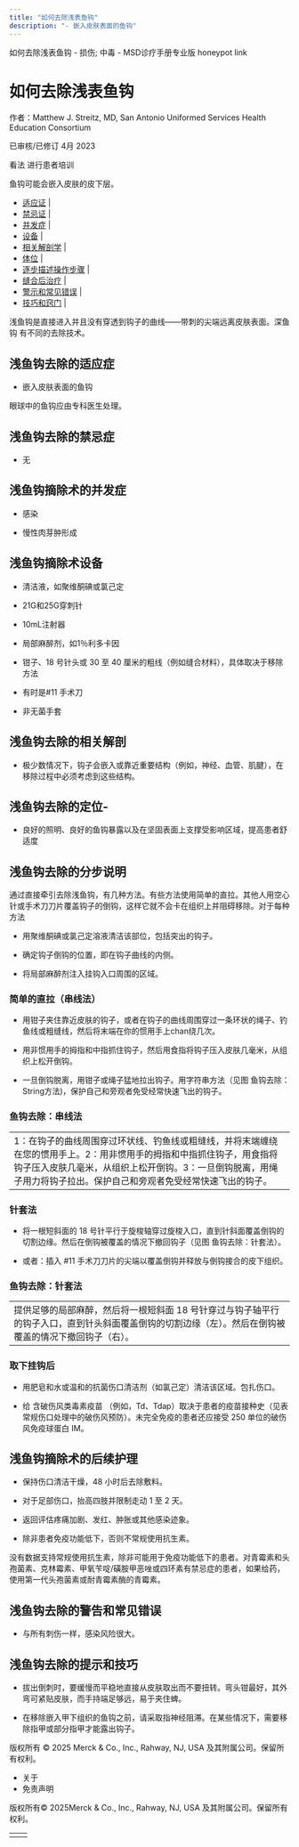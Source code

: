 ```yaml
---
title: "如何去除浅表鱼钩"
description: "- 嵌入皮肤表面的鱼钩"
---
```


﻿如何去除浅表鱼钩 \- 损伤; 中毒 \- MSD诊疗手册专业版 honeypot link

# 如何去除浅表鱼钩

作者：Matthew J. Streitz, MD, San Antonio Uniformed Services Health Education Consortium

已审核/已修订 4月 2023

看法 进行患者培训

鱼钩可能会嵌入皮肤的皮下层。

- [适应证](#适应证_v49768746_zh) \|
- [禁忌证](#禁忌证_v49768752_zh) \|
- [并发症](#并发症_v49768757_zh) \|
- [设备](#设备_v49768764_zh) \|
- [相关解剖学](#相关解剖学_v49768781_zh) \|
- [体位](#体位_v49768786_zh) \|
- [逐步描述操作步骤](#逐步描述操作步骤_v49768791_zh) \|
- [缝合后治疗](#缝合后治疗_v49768848_zh) \|
- [警示和常见错误](#警示和常见错误_v49768860_zh) \|
- [技巧和窍门](#技巧和窍门_v49768865_zh) \|

浅鱼钩是直接进入并且没有穿透到钩子的曲线——带刺的尖端远离皮肤表面。深鱼钩 有不同的去除技术。

## 浅鱼钩去除的适应症

- 嵌入皮肤表面的鱼钩


眼球中的鱼钩应由专科医生处理。

## 浅鱼钩去除的禁忌症

- 无


## 浅鱼钩摘除术的并发症

- 感染

- 慢性肉芽肿形成


## 浅鱼钩摘除术设备

- 清洁液，如聚维酮碘或氯己定

- 21G和25G穿刺针

- 10mL注射器

- 局部麻醉剂，如1％利多卡因

- 钳子、18 号针头或 30 至 40 厘米的粗线（例如缝合材料），具体取决于移除方法

- 有时是#11 手术刀

- 非无菌手套


## 浅鱼钩去除的相关解剖

- 极少数情况下，钩子会嵌入或靠近重要结构（例如，神经、血管、肌腱），在移除过程中必须考虑到这些结构。


## 浅鱼钩去除的定位-

- 良好的照明、良好的鱼钩暴露以及在坚固表面上支撑受影响区域，提高患者舒适度


## 浅鱼钩去除的分步说明

通过直接牵引去除浅鱼钩，有几种方法。有些方法使用简单的直拉。其他人用空心针或手术刀刀片覆盖钩子的倒钩，这样它就不会卡在组织上并阻碍移除。对于每种方法

- 用聚维酮碘或氯己定溶液清洁该部位，包括突出的钩子。

- 确定钩子倒钩的位置，即在钩子曲线的内侧。

- 将局部麻醉剂注入挂钩入口周围的区域。


### 简单的直拉（串线法）

- 用钳子夹住靠近皮肤的钩子，或者在钩子的曲线周围穿过一条环状的绳子、钓鱼线或粗缝线，然后将末端在你的惯用手上chan绕几次。

- 用非惯用手的拇指和中指抓住钩子，然后用食指将钩子压入皮肤几毫米，从组织上松开倒钩。

- 一旦倒钩脱离，用钳子或绳子猛地拉出钩子。用字符串方法（见图 鱼钩去除：String方法)，保护自己和旁观者免受经常快速飞出的钩子。


### 鱼钩去除：串线法

|     |
| --- |
| 1：在钩子的曲线周围穿过环状线、钓鱼线或粗缝线，并将末端缠绕在您的惯用手上。2：用非惯用手的拇指和中指抓住钩子，用食指将钩子压入皮肤几毫米，从组织上松开倒钩。3：一旦倒钩脱离，用绳子用力将钩子拉出。保护自己和旁观者免受经常快速飞出的钩子。<br> |

### 针套法

- 将一根短斜面的 18 号针平行于旋梭轴穿过旋梭入口，直到针斜面覆盖倒钩的切割边缘。然后在倒钩被覆盖的情况下撤回钩子（见图 鱼钩去除：针套法）。

- 或者：插入 #11 手术刀刀片的尖端以覆盖倒钩并释放与倒钩接合的皮下组织。


### 鱼钩去除：针套法

|     |
| --- |
| 提供足够的局部麻醉，然后将一根短斜面 18 号针穿过与钩子轴平行的钩子入口，直到针头斜面覆盖倒钩的切割边缘（左）。然后在倒钩被覆盖的情况下撤回钩子（右）。<br> |

### 取下挂钩后

- 用肥皂和水或温和的抗菌伤口清洁剂（如氯己定）清洁该区域。包扎伤口。

- 给 含破伤风类毒素疫苗 （例如，Td、Tdap）取决于患者的疫苗接种史（见表常规伤口处理中的破伤风预防）。未完全免疫的患者还应接受 250 单位的破伤风免疫球蛋白 IM。


## 浅鱼钩摘除术的后续护理

- 保持伤口清洁干燥，48 小时后去除敷料。

- 对于足部伤口，抬高四肢并限制走动 1 至 2 天。

- 返回评估疼痛加剧、发红、肿胀或其他感染迹象。

- 除非患者免疫功能低下，否则不常规使用抗生素。


没有数据支持常规使用抗生素，除非可能用于免疫功能低下的患者。对青霉素和头孢菌素、克林霉素、甲氧苄啶/磺胺甲恶唑或四环素有禁忌症的患者，如果给药，使用第一代头孢菌素或耐青霉素酶的青霉素。

## 浅鱼钩去除的警告和常见错误

- 与所有刺伤一样，感染风险很大。


## 浅鱼钩去除的提示和技巧

- 拔出倒刺时，要缓慢而平稳地直接从皮肤取出而不要扭转。弯头钳最好，其外弯可紧贴皮肤，而手持端足够远，易于夹住蜱。

- 在移除嵌入甲下组织的鱼钩之前，请采取指神经阻滞。在某些情况下，需要移除指甲或部分指甲才能露出钩子。




版权所有 © 2025
Merck & Co., Inc., Rahway, NJ, USA 及其附属公司。保留所有权利。

- 关于
- 免责声明

版权所有© 2025Merck & Co., Inc., Rahway, NJ, USA 及其附属公司。保留所有权利。

|     |     |
| --- | --- |
|  |  |